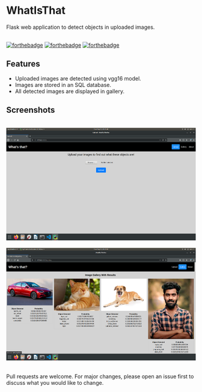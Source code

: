 # WhatIsThat

Flask web application to detect objects in uploaded images.

\
[![forthebadge](https://forthebadge.com/images/badges/made-with-python.svg)](https://forthebadge.com)
[![forthebadge](https://forthebadge.com/images/badges/uses-html.svg)](https://forthebadge.com)
[![forthebadge](https://forthebadge.com/images/badges/uses-css.svg)](https://forthebadge.com)


## Features

* Uploaded images are detected using vgg16 model.
* Images are stored in an SQL database.
* All detected images are displayed in gallery.


## Screenshots

<p align="center">
<br>
<img src="screenshots/screenshot1.png" height="300"/>
<br>
<br>
<img src="screenshots/screenshot2.png" height="300"/>
 </p>

\
Pull requests are welcome. For major changes, please open an issue first to discuss what you would like to change.


